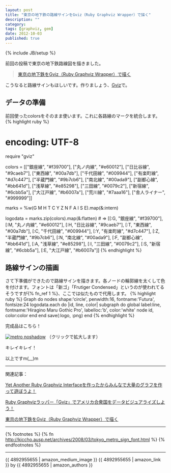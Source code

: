 ```yaml
---
layout: post
title: "東京の地下鉄の路線サインをGviz（Ruby Graphviz Wrapper）で描く"
description: ""
category: 
tags: [graphviz, gem] 
date: 2012-10-03
published: true
---
```

{% include JB/setup %}

前回の投稿で東京の地下鉄路線図を描きました。

> [東京の地下鉄をGviz（Ruby Graphviz Wrapper）で描く](http://melborne.github.com/2012/10/02/draw-metro-map-with-gviz/ '東京の地下鉄をGviz（Ruby Graphviz Wrapper）で描く')

こうなると路線サインもほしいです。作りましょう、[Gviz](https://rubygems.org/gems/gviz 'gviz | RubyGems.org | your community gem host')で。

## データの準備
前回使ったcolorsをそのまま使います。これに各路線のマークを統合します。
{% highlight ruby %}
# encoding: UTF-8
require "gviz"

colors = [["銀座線", "#f39700"], ["丸ノ内線", "#e60012"], ["日比谷線", "#9caeb7"], ["東西線", "#00a7db"], ["千代田線", "#009944"], ["有楽町線", "#d7c447"], ["半蔵門線", "#9b7cb6"], ["南北線", "#00ada9"], ["副都心線", "#bb641d"], ["浅草線", "#e85298"], ["三田線", "#0079c2"], ["新宿線", "#6cbb5a"], ["大江戸線", "#b6007a"], ["荒川線", "#7aaa16"], ["舎人ライナー", "#999999"]]

marks = %w(G M H T C Y Z N F A I S E).map(&:intern)

logodata = marks.zip(colors).map(&:flatten) # => [[:G, "銀座線", "#f39700"], [:M, "丸ノ内線", "#e60012"], [:H, "日比谷線", "#9caeb7"], [:T, "東西線", "#00a7db"], [:C, "千代田線", "#009944"], [:Y, "有楽町線", "#d7c447"], [:Z, "半蔵門線", "#9b7cb6"], [:N, "南北線", "#00ada9"], [:F, "副都心線", "#bb641d"], [:A, "浅草線", "#e85298"], [:I, "三田線", "#0079c2"], [:S, "新宿線", "#6cbb5a"], [:E, "大江戸線", "#b6007a"]]
{% endhighlight %}

## 路線サインの描画

さて下準備ができたので路線サインを描きます。各ノードの輪郭線を太くして色を付けます。フォントは「新ゴ」「Frutiger Condensed」というのが使われてるそうですが{% fn_ref 1 %}、ここでは似たもので代用します。
{% highlight ruby %}
Graph do
  nodes shape:'circle', penwidth:16, fontname:'Futura', fontsize:24
  logodata.each do |id, line, color|
    subgraph do
      global label:line, fontname:'Hiragino Maru Gothic Pro', labelloc:'b', color:'white'
      node id, color:color
    end
  end
  save(:logo, :png)
end
{% endhighlight %}


完成品はこちら！

<a href="{{ site.url }}/assets/images/2012/metrologo.png" rel="lightbox" title="Metro Logo"><img src="{{ site.url }}/assets/images/2012/metrologo.png" alt="metro noshadow" /></a>
（クリックで拡大します）


キレイキレイ！


以上ですm(__)m

----

関連記事：

[Yet Another Ruby Graphviz Interfaceを作ったからみんなで大量のグラフを作って遊ぼうよ！](http://melborne.github.com/2012/09/25/ruby-plus-graphviz-should-eql-gviz/ 'Yet Another Ruby Graphviz Interfaceを作ったからみんなで大量のグラフを作って遊ぼうよ！')

[Ruby Graphvizラッパー「Gviz」でアメリカ合衆国をデータビジュアライズしよう！](http://melborne.github.com/2012/09/27/usstates-map-data-vasualization-with-gviz/ 'Ruby Graphvizラッパー「Gviz」でアメリカ合衆国をデータビジュアライズしよう！')

[東京の地下鉄をGviz（Ruby Graphviz Wrapper）で描く](http://melborne.github.com/2012/10/02/draw-metro-map-with-gviz/ '東京の地下鉄をGviz（Ruby Graphviz Wrapper）で描く')

----

{% footnotes %}
{% fn http://kiccho.ausp.net/archives/2008/03/tokyo_metro_sign_font.html %}
{% endfootnotes %}

----

{{ 4892955655 | amazon_medium_image }}
{{ 4892955655 | amazon_link }} by {{ 4892955655 | amazon_authors }}

